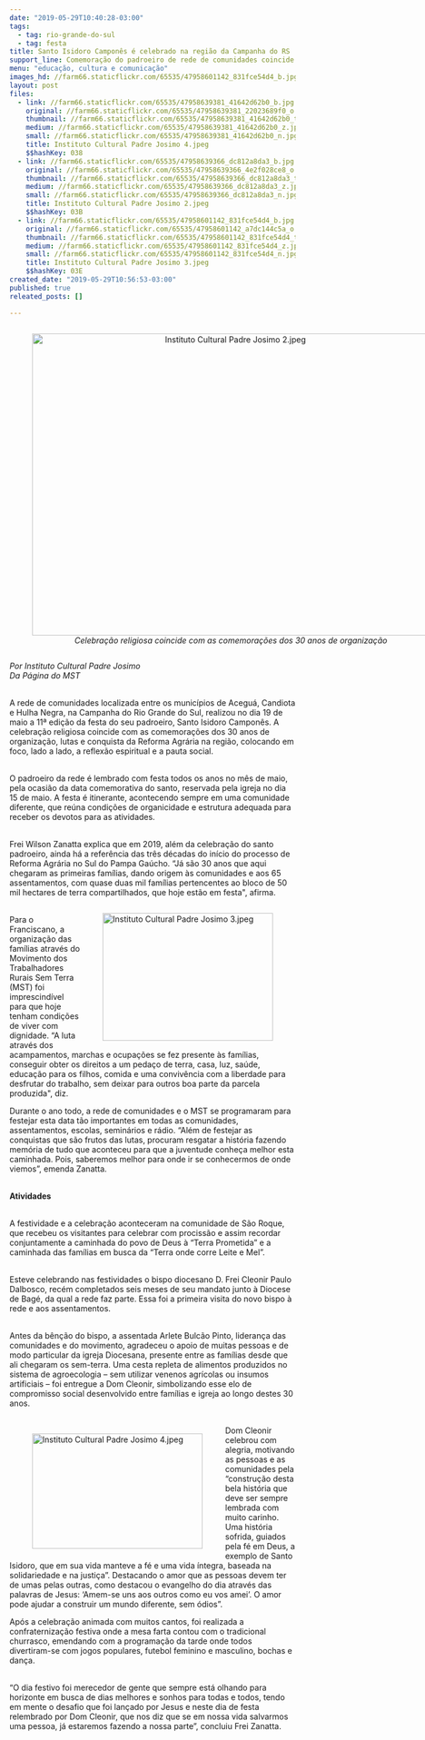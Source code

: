 ```yaml
---
date: "2019-05-29T10:40:28-03:00"
tags:
  - tag: rio-grande-do-sul
  - tag: festa
title: Santo Isidoro Camponês é celebrado na região da Campanha do RS
support_line: Comemoração do padroeiro de rede de comunidades coincide com festividades dos 30 nos da Reforma Agrária na região
menu: "educação, cultura e comunicação"
images_hd: //farm66.staticflickr.com/65535/47958601142_831fce54d4_b.jpg
layout: post
files:
  - link: //farm66.staticflickr.com/65535/47958639381_41642d62b0_b.jpg
    original: //farm66.staticflickr.com/65535/47958639381_22023689f0_o.jpg
    thumbnail: //farm66.staticflickr.com/65535/47958639381_41642d62b0_t.jpg
    medium: //farm66.staticflickr.com/65535/47958639381_41642d62b0_z.jpg
    small: //farm66.staticflickr.com/65535/47958639381_41642d62b0_n.jpg
    title: Instituto Cultural Padre Josimo 4.jpeg
    $$hashKey: 038
  - link: //farm66.staticflickr.com/65535/47958639366_dc812a8da3_b.jpg
    original: //farm66.staticflickr.com/65535/47958639366_4e2f028ce8_o.jpg
    thumbnail: //farm66.staticflickr.com/65535/47958639366_dc812a8da3_t.jpg
    medium: //farm66.staticflickr.com/65535/47958639366_dc812a8da3_z.jpg
    small: //farm66.staticflickr.com/65535/47958639366_dc812a8da3_n.jpg
    title: Instituto Cultural Padre Josimo 2.jpeg
    $$hashKey: 03B
  - link: //farm66.staticflickr.com/65535/47958601142_831fce54d4_b.jpg
    original: //farm66.staticflickr.com/65535/47958601142_a7dc144c5a_o.jpg
    thumbnail: //farm66.staticflickr.com/65535/47958601142_831fce54d4_t.jpg
    medium: //farm66.staticflickr.com/65535/47958601142_831fce54d4_z.jpg
    small: //farm66.staticflickr.com/65535/47958601142_831fce54d4_n.jpg
    title: Instituto Cultural Padre Josimo 3.jpeg
    $$hashKey: 03E
created_date: "2019-05-29T10:56:53-03:00"
published: true
releated_posts: []

---
```

<div style="text-align:center">
<figure class="image" style="display:inline-block"><img alt="Instituto Cultural Padre Josimo 2.jpeg" height="532" src="//farm66.staticflickr.com/65535/47958639366_dc812a8da3_b.jpg" width="700" />
<figcaption><em>Celebra&ccedil;&atilde;o religiosa coincide com as comemora&ccedil;&otilde;es dos 30 anos de organiza&ccedil;&atilde;o</em></figcaption>
</figure>
</div>

<p><em>Por Instituto Cultural Padre Josimo<br />
Da P&aacute;gina do MST</em><br />
&nbsp;</p>

<p>A rede de comunidades localizada entre os munic&iacute;pios de Acegu&aacute;, Candiota e Hulha Negra, na Campanha do Rio Grande do Sul, realizou no dia 19 de maio a 11&ordf; edi&ccedil;&atilde;o da festa do seu padroeiro, Santo Isidoro Campon&ecirc;s. A celebra&ccedil;&atilde;o religiosa coincide com as comemora&ccedil;&otilde;es dos 30 anos de organiza&ccedil;&atilde;o, lutas e conquista da Reforma Agr&aacute;ria na regi&atilde;o, colocando em foco, lado a lado, a reflex&atilde;o espiritual e a pauta social.</p>

<p><br />
O padroeiro da rede &eacute; lembrado com festa todos os anos no m&ecirc;s de maio, pela ocasi&atilde;o da data comemorativa do santo, reservada pela igreja no dia 15 de maio. A festa &eacute; itinerante, acontecendo sempre em uma comunidade diferente, que re&uacute;na condi&ccedil;&otilde;es de organicidade e estrutura adequada para receber os devotos para as atividades.<br />
&nbsp;</p>

<p>Frei Wilson Zanatta explica que em 2019, al&eacute;m da celebra&ccedil;&atilde;o do santo padroeiro, ainda h&aacute; a refer&ecirc;ncia das tr&ecirc;s d&eacute;cadas do in&iacute;cio do processo de Reforma Agr&aacute;ria no Sul do Pampa Ga&uacute;cho. &ldquo;J&aacute; s&atilde;o 30 anos que aqui chegaram as primeiras fam&iacute;lias, dando origem &agrave;s comunidades e aos 65 assentamentos, com quase duas mil fam&iacute;lias pertencentes ao bloco de 50 mil hectares de terra compartilhados, que hoje est&atilde;o em festa&quot;, afirma.</p>

<figure class="image" style="float:right"><img alt="Instituto Cultural Padre Josimo 3.jpeg" height="225" src="//farm66.staticflickr.com/65535/47958601142_831fce54d4_b.jpg" width="300" />
<figcaption></figcaption>
</figure>

<p><br />
Para o Franciscano, a organiza&ccedil;&atilde;o das fam&iacute;lias atrav&eacute;s do Movimento dos Trabalhadores Rurais Sem Terra (MST) foi imprescind&iacute;vel para que hoje tenham condi&ccedil;&otilde;es de viver com dignidade. &ldquo;A luta atrav&eacute;s dos&nbsp; acampamentos, marchas e ocupa&ccedil;&otilde;es se fez presente &agrave;s fam&iacute;lias, conseguir obter os direitos a um peda&ccedil;o de terra, casa, luz, sa&uacute;de, educa&ccedil;&atilde;o para os filhos, comida e uma conviv&ecirc;ncia com a liberdade para desfrutar do trabalho, sem deixar para outros boa parte da parcela produzida&quot;, diz.</p>

<p>Durante o ano todo, a rede de comunidades e o MST se programaram para festejar esta data t&atilde;o importantes em todas as comunidades, assentamentos, escolas, semin&aacute;rios e r&aacute;dio. &ldquo;Al&eacute;m de festejar as conquistas que s&atilde;o frutos das lutas, procuram resgatar a hist&oacute;ria fazendo mem&oacute;ria de tudo que aconteceu para que a juventude conhe&ccedil;a melhor esta caminhada. Pois, saberemos melhor para onde ir se conhecermos de onde viemos&rdquo;, emenda Zanatta.<br />
&nbsp;</p>

<p><strong>Atividades</strong><br />
&nbsp;</p>

<p>A festividade e a celebra&ccedil;&atilde;o aconteceram na comunidade de S&atilde;o Roque, que recebeu os visitantes para celebrar com prociss&atilde;o e assim recordar conjuntamente a caminhada do povo de Deus &agrave; &ldquo;Terra Prometida&rdquo; e a caminhada das fam&iacute;lias em busca da &ldquo;Terra onde corre Leite e Mel&rdquo;.<br />
&nbsp;</p>

<p>Esteve celebrando nas festividades o bispo diocesano D. Frei Cleonir Paulo Dalbosco, rec&eacute;m completados seis meses de seu mandato junto &agrave; Diocese de Bag&eacute;, da qual a rede faz parte. Essa foi a primeira visita do novo bispo &agrave; rede e aos assentamentos.</p>

<p><br />
Antes da b&ecirc;n&ccedil;&atilde;o do bispo, a assentada Arlete Bulc&atilde;o Pinto, lideran&ccedil;a das comunidades e do movimento, agradeceu o apoio de muitas pessoas e de modo particular da igreja Diocesana, presente entre as fam&iacute;lias desde que ali chegaram os sem-terra. Uma cesta repleta de alimentos produzidos no sistema de agroecologia &ndash; sem utilizar venenos agr&iacute;colas ou insumos artificiais &ndash; foi entregue a Dom Cleonir, simbolizando esse elo de compromisso social desenvolvido entre fam&iacute;lias e igreja ao longo destes 30 anos.<br />
&nbsp;</p>

<figure class="image" style="float:left"><img alt="Instituto Cultural Padre Josimo 4.jpeg" height="203" src="//farm66.staticflickr.com/65535/47958639381_41642d62b0_b.jpg" width="300" />
<figcaption></figcaption>
</figure>

<p>Dom Cleonir celebrou com alegria, motivando as pessoas e as comunidades pela &ldquo;constru&ccedil;&atilde;o desta bela hist&oacute;ria que deve ser sempre lembrada com muito carinho. Uma hist&oacute;ria sofrida, guiados pela f&eacute; em Deus, a exemplo de Santo Isidoro, que em sua vida manteve a f&eacute; e uma vida &iacute;ntegra, baseada na solidariedade e na justi&ccedil;a&rdquo;. Destacando o amor que as pessoas devem ter de umas pelas outras, como destacou o evangelho do dia atrav&eacute;s das palavras de Jesus: &lsquo;Amem-se uns aos outros como eu vos amei&rsquo;. O amor pode ajudar a construir um mundo diferente, sem &oacute;dios&rdquo;.</p>

<p>Ap&oacute;s a celebra&ccedil;&atilde;o animada com muitos cantos, foi realizada a confraterniza&ccedil;&atilde;o festiva onde a mesa farta contou com o tradicional churrasco, emendando com a programa&ccedil;&atilde;o da tarde onde todos divertiram-se com jogos populares, futebol feminino e masculino, bochas e dan&ccedil;a.</p>

<p><br />
&ldquo;O dia festivo foi merecedor de gente que sempre est&aacute; olhando para horizonte em busca de dias melhores e sonhos para todas e todos, tendo em mente o desafio que foi lan&ccedil;ado por Jesus e neste dia de festa relembrado por Dom Cleonir, que nos diz que se em nossa vida salvarmos uma pessoa, j&aacute; estaremos fazendo a nossa parte&rdquo;, concluiu Frei Zanatta.</p>

<p>&nbsp;</p>

